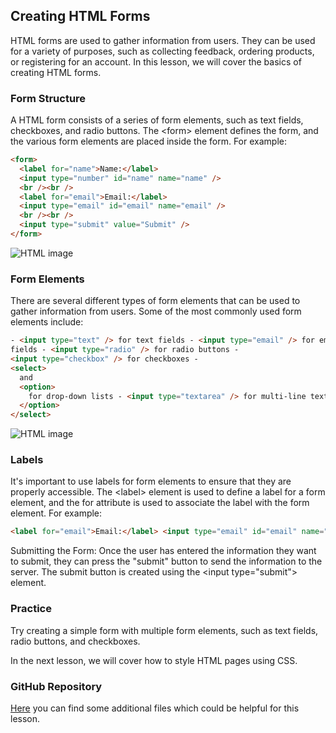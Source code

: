 ## Creating HTML Forms

HTML forms are used to gather information from users. They can be used for a variety of purposes, such as collecting feedback, ordering products, or registering for an account. In this lesson, we will cover the basics of creating HTML forms.

### Form Structure

A HTML form consists of a series of form elements, such as text fields, checkboxes, and radio buttons. The &lt;form&gt; element defines the form, and the various form elements are placed inside the form. For example:

```html
<form>
  <label for="name">Name:</label>
  <input type="number" id="name" name="name" />
  <br /><br />
  <label for="email">Email:</label>
  <input type="email" id="email" name="email" />
  <br /><br />
  <input type="submit" value="Submit" />
</form>
```

![HTML image](/Articles/FrontEnd/HTML/form1.png "HTML introduction")

### Form Elements

There are several different types of form elements that can be used to gather information from users. Some of the most commonly used form elements include:

```html
- <input type="text" /> for text fields - <input type="email" /> for email
fields - <input type="radio" /> for radio buttons -
<input type="checkbox" /> for checkboxes -
<select>
  and
  <option>
    for drop-down lists - <input type="textarea" /> for multi-line text fields
  </option>
</select>
```

![HTML image](/Articles/FrontEnd/HTML/form2.png "HTML introduction")

### Labels

It's important to use labels for form elements to ensure that they are properly accessible. The &lt;label&gt; element is used to define a label for a form element, and the for attribute is used to associate the label with the form element. For example:

```html
<label for="email">Email:</label> <input type="email" id="email" name="email" />
```

Submitting the Form: Once the user has entered the information they want to submit, they can press the "submit" button to send the information to the server. The submit button is created using the &lt;input type="submit"&gt; element.

### Practice

Try creating a simple form with multiple form elements, such as text fields, radio buttons, and checkboxes.

In the next lesson, we will cover how to style HTML pages using CSS.

### GitHub Repository

[Here](https://github.com/SamuelFoc/Cerebro-Stream-Projects/blob/main/FrontEnd/HTML/4%20forms.html) you can find some additional files which could be helpful for this lesson.
